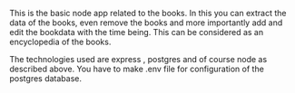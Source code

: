 This is the basic node app related to the books. In this you can extract the data of the books, even remove the books and more importantly add and edit the bookdata with the time being. This can be considered as an encyclopedia of the books.

The technologies used are express , postgres and of course node as described above. You have to make .env file for configuration of the postgres database.
